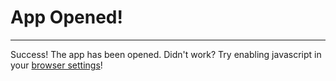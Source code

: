 # App Opened!
---
Success! The app has been opened.
Didn't work? Try enabling javascript in your [browser settings](chrome://settings)!
